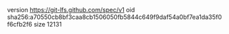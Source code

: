 version https://git-lfs.github.com/spec/v1
oid sha256:a70550cb8bf3caa8cb1506050fb5844c649f9daf54a0bf7ea1da35f0f6cfb2f6
size 12131
